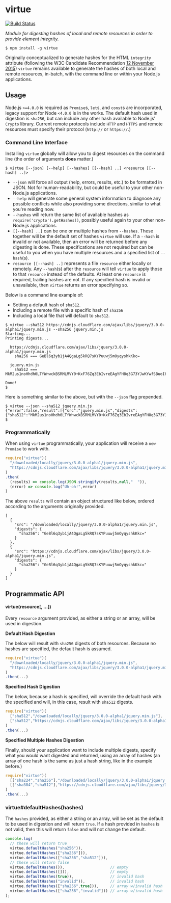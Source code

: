 # virtue

[![Build Status](https://travis-ci.org/METACEO/nodejs.virtue.svg?branch=master)](https://travis-ci.org/METACEO/nodejs.virtue)

*Module for digesting hashes of local and remote resources in order to provide element integrity.*

```
$ npm install -g virtue
```

Originally conceptualized to generate hashes for the HTML `integrity` attribute (following the W3C Candidate Recommendation [12 November 2015](http://www.w3.org/TR/2015/CR-SRI-20151112/)) `virtue` remains available to generate the hashes of both local and remote resources, in-batch, with the command line or within your Node.js applications.

## Usage

Node.js `>=4.0.0` is required as `Promise`s, `let`s, and `const`s are incorporated, legacy support for Node `<4.0.0` is in the works. The default hash used in digestion is `sha256`, but can include any other hash available to Node.js' `Crypto` library. Current remote protocols include `HTTP` and `HTTPS` and remote resources must specify their protocol (`http://` or `https://`.)

### Command Line Interface

Installing `virtue` globally will allow you to digest resources on the command line (the order of arguments **does** matter.)

```
$ virtue [--json] [--help] [--hashes] [[--hash] ..] <resource [[--hash] ..]>
```

* `--json` will force all output (help, errors, results, etc.) to be formatted in JSON. Not for human-readability, but could be useful to your other non-Node.js applications.
* `--help` will generate some general system information to diagnose any possible conflicts while also providing some directions, similar to what you're reading now.
* `--hashes` will return the same list of available hashes as `require('crypto').getHashes()`, possibly useful again to your other non-Node.js applications.
* `[[--hash] ..]` can be one or multiple hashes from `--hashes`. These together will be the default set of hashes `virtue` will use. If a `--hash` is invalid or not available, then an error will be returned before any digesting is done. These specifications are not required but can be useful to you when you have multiple resources and a specified list of `--hash`(s).
* `resource [[--hash] ..]` represents a file `resource` either locally or remotely. Any `--hash`(s) after the `resource` will tell `virtue` to apply those to that `resource` instead of the defaults. At least one `resource` is required, trailing hashes are not. If any specified hash is invalid or unavailable, then `virtue` returns an error specifying so.

Below is a command line example of:
* Setting a default hash of `sha512`.
* Including a remote file with a specific hash of `sha256`
* Including a local file that will default to `sha512`.

```
$ virtue --sha512 https://cdnjs.cloudflare.com/ajax/libs/jquery/3.0.0-alpha1/jquery.min.js --sha256 jquery.min.js
Starting...
Printing digests...

  https://cdnjs.cloudflare.com/ajax/libs/jquery/3.0.0-alpha1/jquery.min.js
    sha256 === GeBl6q3yb1jA4QgaLg5kRQ7sKYPuuwj5mOyqyshkKkc=

  jquery.min.js
    sha512 === MkM2us1noHhdh0LTfWnwckBSRMLMVY0+KxF76Zq3EbIvreEAgYFH8q3G73YJwKYwfSBuoIbEUmFm/4Omv8iP3w==

Done!
$
```

Here is something similar to the above, but with the `--json` flag prepended.

```
$ virtue --json --sha512 jquery.min.js
{"error":false,"result":[{"src":"jquery.min.js","digests":{"sha512":"MkM2us1noHhdh0LTfWnwckBSRMLMVY0+KxF76Zq3EbIvreEAgYFH8q3G73YJwKYwfSBuoIbEUmFm/4Omv8iP3w=="}}]}
$
```

### Programmatically

When using `virtue` programmatically, your application will receive a `new Promise` to work with.

```javascript
require("virtue")(
  "/downloaded/locally/jquery/3.0.0-alpha1/jquery.min.js",
  "https://cdnjs.cloudflare.com/ajax/libs/jquery/3.0.0-alpha1/jquery.min.js"
)
.then(
  (results) => console.log(JSON.stringify(results,null,"  ")),
  (error) => console.log("Uh-oh!",error)
)
```

The above `results` will contain an object structured like below, ordered according to the arguments originally provided.

```
[
  {
    "src": "/downloaded/locally/jquery/3.0.0-alpha1/jquery.min.js",
    "digests": {
      "sha256": "GeBl6q3yb1jA4QgaLg5kRQ7sKYPuuwj5mOyqyshkKkc="
    }
  },
  {
    "src": "https://cdnjs.cloudflare.com/ajax/libs/jquery/3.0.0-alpha1/jquery.min.js",
    "digests": {
      "sha256": "GeBl6q3yb1jA4QgaLg5kRQ7sKYPuuwj5mOyqyshkKkc="
    }
  }
]
```

## Programmatic API

#### virtue(resource[, ...])

Every `resource` argument provided, as either a string or an array, will be used in digestion.

**Default Hash Digestion**

The below will result with `sha256` digests of both resources. Because no hashes are specified, the default hash is assumed.

```javascript
require("virtue")(
  "/downloaded/locally/jquery/3.0.0-alpha1/jquery.min.js",
  "https://cdnjs.cloudflare.com/ajax/libs/jquery/3.0.0-alpha1/jquery.min.js"
)
.then(...)
```

**Specified Hash Digestion**

The below, because a hash is specified, will override the default hash with the specified and will, in this case, result with `sha512` digests.

```javascript
require("virtue")(
  ["sha512","/downloaded/locally/jquery/3.0.0-alpha1/jquery.min.js"],
  ["sha512","https://cdnjs.cloudflare.com/ajax/libs/jquery/3.0.0-alpha1/jquery.min.js"]
)
.then(...)
```

**Specified Multiple Hashes Digestion**

Finally, should your application want to include multiple digests, specify what you would want digested and returned, using an array of hashes (an array of one hash is the same as just a hash string, like in the example before.)

```javascript
require("virtue")(
  [["sha224","sha256"],"/downloaded/locally/jquery/3.0.0-alpha1/jquery.min.js"],
  [["sha384","sha512"],"https://cdnjs.cloudflare.com/ajax/libs/jquery/3.0.0-alpha1/jquery.min.js"]
)
.then(...)
```

### virtue#defaultHashes(hashes)

The `hashes` provided, as either a string or an array, will be set as the default to be used in digestion and will return `true`. If a hash provided in `hashes` is not valid, then this will return `false` and will not change the default.

```javascript
console.log(
  // these will return true
  virtue.defaultHashes("sha256")),
  virtue.defaultHashes(["sha256"])),
  virtue.defaultHashes(["sha256","sha512"])),
  // these will return false
  virtue.defaultHashes()),                    // empty
  virtue.defaultHashes([])),                  // empty
  virtue.defaultHashes(true)),                // invalid hash
  virtue.defaultHashes("invalid")),           // invalid hash
  virtue.defaultHashes(["sha256",true])),     // array w/invalid hash
  virtue.defaultHashes(["sha256","invalid"])) // array w/invalid hash
);
```
